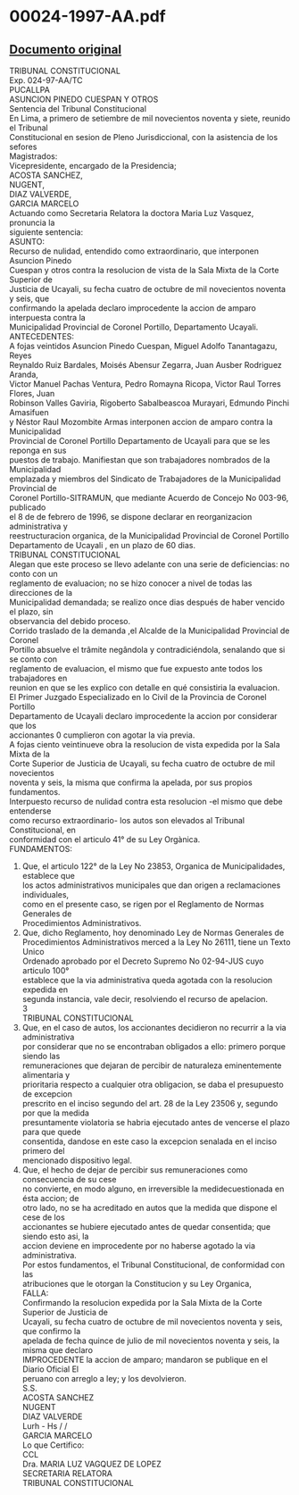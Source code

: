 
00024-1997-AA.pdf
=================
  
[Documento original](https://tc.gob.pe/jurisprudencia/1997/00024-1997-AA.pdf)  
---  
TRIBUNAL CONSTITUCIONAL  
Exp. 024-97-AA/TC  
PUCALLPA  
ASUNCION PINEDO CUESPAN Y OTROS  
Sentencia del Tribunal Constitucional  
En Lima, a primero de setiembre de mil novecientos noventa y siete, reunido el Tribunal  
Constitucional en sesion de Pleno Jurisdiccional, con la asistencia de los sefores  
Magistrados:  
Vicepresidente, encargado de la Presidencia;  
ACOSTA SANCHEZ,  
NUGENT,  
DIAZ VALVERDE,  
GARCIA MARCELO  
Actuando como Secretaria Relatora la doctora Maria Luz Vasquez, pronuncia la  
siguiente sentencia:  
ASUNTO:  
Recurso de nulidad, entendido como extraordinario, que interponen Asuncion Pinedo  
Cuespan y otros contra la resolucion de vista de la Sala Mixta de la Corte Superior de  
Justicia de Ucayali, su fecha cuatro de octubre de mil novecientos noventa y seis, que  
confirmando la apelada declaro improcedente la accion de amparo interpuesta contra la  
Municipalidad Provincial de Coronel Portillo, Departamento Ucayali.  
ANTECEDENTES:  
A fojas veintidos Asuncion Pinedo Cuespan, Miguel Adolfo Tanantagazu, Reyes  
Reynaldo Ruiz Bardales, Moisés Abensur Zegarra, Juan Ausber Rodriguez Aranda,  
Victor Manuel Pachas Ventura, Pedro Romayna Ricopa, Victor Raul Torres Flores, Juan  
Robinson Valles Gaviria, Rigoberto Sabalbeascoa Murayari, Edmundo Pinchi Amasifuen  
y Néstor Raul Mozombite Armas interponen accion de amparo contra la Municipalidad  
Provincial de Coronel Portillo Departamento de Ucayali para que se les reponga en sus  
puestos de trabajo. Manifiestan que son trabajadores nombrados de la Municipalidad  
emplazada y miembros del Sindicato de Trabajadores de la Municipalidad Provincial de  
Coronel Portillo-SITRAMUN, que mediante Acuerdo de Concejo No 003-96, publicado  
el 8 de de febrero de 1996, se dispone declarar en reorganizacion administrativa y  
reestructuracion organica, de la Municipalidad Provincial de Coronel Portillo  
Departamento de Ucayali , en un plazo de 60 dias.  
TRIBUNAL CONSTITUCIONAL  
Alegan que este proceso se llevo adelante con una serie de deficiencias: no conto con un  
reglamento de evaluacion; no se hizo conocer a nivel de todas las direcciones de la  
Municipalidad demandada; se realizo once dias después de haber vencido el plazo, sin  
observancia del debido proceso.  
Corrido traslado de la demanda ,el Alcalde de la Municipalidad Provincial de Coronel  
Portillo absuelve el trâmite negândola y contradiciéndola, senalando que si se conto con  
reglamento de evaluacion, el mismo que fue expuesto ante todos los trabajadores en  
reunion en que se les explico con detalle en qué consistiria la evaluacion.  
El Primer Juzgado Especializado en lo Civil de la Provincia de Coronel Portillo  
Departamento de Ucayali declaro improcedente la accion por considerar que los  
accionantes 0 cumplieron con agotar la via previa.  
A fojas ciento veintinueve obra la resolucion de vista expedida por la Sala Mixta de la  
Corte Superior de Justicia de Ucayali, su fecha cuatro de octubre de mil novecientos  
noventa y seis, la misma que confirma la apelada, por sus propios fundamentos.  
Interpuesto recurso de nulidad contra esta resolucion -el mismo que debe entenderse  
como recurso extraordinario- los autos son elevados al Tribunal Constitucional, en  
conformidad con el articulo 41° de su Ley Orgànica.  
FUNDAMENTOS:  
1. Que, el articulo 122° de la Ley No 23853, Organica de Municipalidades, establece que  
los actos administrativos municipales que dan origen a reclamaciones individuales,  
como en el presente caso, se rigen por el Reglamento de Normas Generales de  
Procedimientos Administrativos.  
2. Que, dicho Reglamento, hoy denominado Ley de Normas Generales de  
Procedimientos Administrativos merced a la Ley No 26111, tiene un Texto Unico  
Ordenado aprobado por el Decreto Supremo No 02-94-JUS cuyo articulo 100°  
establece que la via administrativa queda agotada con la resolucion expedida en  
segunda instancia, vale decir, resolviendo el recurso de apelacion.  
3  
TRIBUNAL CONSTITUCIONAL  
3. Que, en el caso de autos, los accionantes decidieron no recurrir a la via administrativa  
por considerar que no se encontraban obligados a ello: primero porque siendo las  
remuneraciones que dejaran de percibir de naturaleza eminentemente alimentaria y  
prioritaria respecto a cualquier otra obligacion, se daba el presupuesto de excepcion  
prescrito en el inciso segundo del art. 28 de la Ley 23506 y, segundo por que la medida  
presuntamente violatoria se habria ejecutado antes de vencerse el plazo para que quede  
consentida, dandose en este caso la excepcion senalada en el inciso primero del  
mencionado dispositivo legal.  
4. Que, el hecho de dejar de percibir sus remuneraciones como consecuencia de su cese  
no convierte, en modo alguno, en irreversible la medidecuestionada en ésta accion; de  
otro lado, no se ha acreditado en autos que la medida que dispone el cese de los  
accionantes se hubiere ejecutado antes de quedar consentida; que siendo esto asi, la  
accion deviene en improcedente por no haberse agotado la via administrativa.  
Por estos fundamentos, el Tribunal Constitucional, de conformidad con las  
atribuciones que le otorgan la Constitucion y su Ley Organica,  
FALLA:  
Confirmando la resolucion expedida por la Sala Mixta de la Corte Superior de Justicia de  
Ucayali, su fecha cuatro de octubre de mil novecientos noventa y seis, que confirmo la  
apelada de fecha quince de julio de mil novecientos noventa y seis, la misma que declaro  
IMPROCEDENTE la accion de amparo; mandaron se publique en el Diario Oficial El  
peruano con arreglo a ley; y los devolvieron.  
S.S.  
ACOSTA SANCHEZ  
NUGENT  
DIAZ VALVERDE  
Lurh - Hs / /  
GARCIA MARCELO  
Lo que Certifico:  
CCL  
Dra. MARIA LUZ VAGQUEZ DE LOPEZ  
SECRETARIA RELATORA  
TRIBUNAL CONSTITUCIONAL
